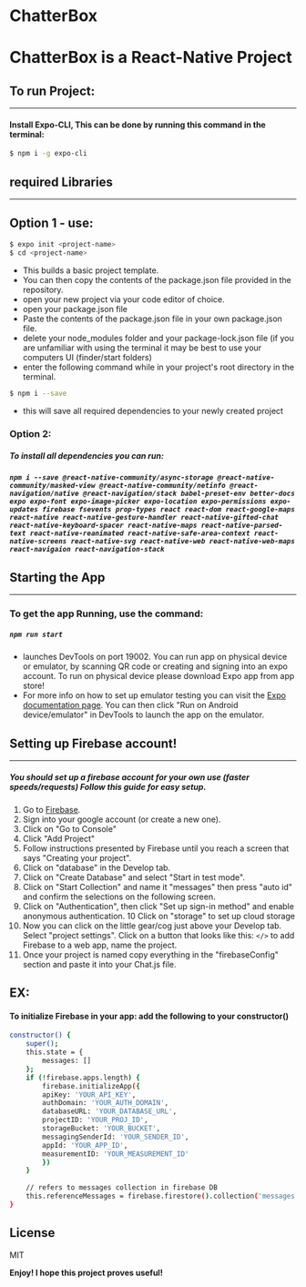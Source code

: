# ChatterBox
# ChatterBox is a React-Native Project

## To run Project:
-----
#### Install Expo-CLI, This can be done by running this command in the terminal:

```sh
$ npm i -g expo-cli
```
## required Libraries
-----
## Option 1 - use:
```sh
$ expo init <project-name>
$ cd <project-name>
```
- This builds a basic project template.
- You can then copy the contents of the package.json file provided in the repository.
- open your new project via your code editor of choice.
- open your package.json file
- Paste the contents of the package.json file in your own package.json file. 
- delete your node_modules folder and your package-lock.json file (if you are unfamiliar with using the terminal it may be best to use your computers UI (finder/start folders)
- enter the following command while in your project's root directory in the terminal.
```sh
$ npm i --save
```
- this will save all required dependencies to your newly created project

### Option 2:
##### To install all dependencies you can run:
##### `npm i --save @react-native-community/async-storage @react-native-community/masked-view @react-native-community/netinfo @react-navigation/native @react-navigation/stack babel-preset-env better-docs expo expo-font expo-image-picker expo-location expo-permissions expo-updates firebase fsevents prop-types react react-dom react-google-maps react-native react-native-gesture-handler react-native-gifted-chat react-native-keyboard-spacer react-native-maps react-native-parsed-text react-native-reanimated react-native-safe-area-context react-native-screens react-native-svg react-native-web react-native-web-maps react-navigaion react-navigation-stack`

## Starting the App
-----
### To get the app Running, use the command:
##### `npm run start`

  - launches DevTools on port 19002. You can run app on physical device or emulator, by scanning QR code or creating and signing into an expo account. To run on physical device please download Expo app from app store!
  - For more info on how to set up emulator testing you can visit the [Expo documentation page](https://docs.expo.io/versions/latest/workflow/android-studio-emulator/). You can then click "Run on Android device/emulator" in DevTools to launch the app on the emulator.


## Setting up Firebase account!
----
##### You should set up a firebase account for your own use (faster speeds/requests) Follow this guide for easy setup.
1) Go to [Firebase](https://firebase.google.com).
2) Sign into your google account (or create a new one).
3) Click on "Go to Console"
4) Click "Add Project"
5) Follow instructions presented by Firebase until you reach a screen that says "Creating your project".
6) Click on "database" in the Develop tab.
7) Click on "Create Database" and select "Start in test mode".
8) Click on "Start Collection" and name it "messages" then press "auto id" and confirm the selections on the following screen.
9) Click on "Authentication", then click "Set up sign-in method" and enable anonymous authentication.
10 Click on "storage" to set up cloud storage
11) Now you can click on the little gear/cog just above your Develop tab. Select "project settings". Click on a button that looks like this: `</>` to add Firebase to a web app, name the project.
12) Once your project is named copy everything in the "firebaseConfig" section and paste it into your Chat.js file.
## EX: 
#### To initialize Firebase in your app: add the following to your constructor()

```sh
constructor() {
    super();
    this.state = {
        messages: []
    };
    if (!firebase.apps.length) {
        firebase.initializeApp({
        apiKey: 'YOUR_API_KEY',
        authDomain: 'YOUR_AUTH_DOMAIN',
        databaseURL: 'YOUR_DATABASE_URL',
        projectID: 'YOUR_PROJ_ID',
        storageBucket: 'YOUR_BUCKET',
        messagingSenderId: 'YOUR_SENDER_ID',
        appId: 'YOUR_APP_ID',
        measurementID: 'YOUR_MEASUREMENT_ID'
        })
    }
    
    // refers to messages collection in firebase DB
    this.referenceMessages = firebase.firestore().collection('messages');
}
```

License
----

MIT


**Enjoy! I hope this project proves useful!**

[//]: # (These are reference links used in the body of this note and get stripped out when the markdown processor does its job. There is no need to format nicely because it shouldn't be seen. Thanks SO - http://stackoverflow.com/questions/4823468/store-comments-in-markdown-syntax)


   [dill]: <https://github.com/joemccann/dillinger>
   [git-repo-url]: <https://github.com/joemccann/dillinger.git>
   [john gruber]: <http://daringfireball.net>
   [df1]: <http://daringfireball.net/projects/markdown/>
   [markdown-it]: <https://github.com/markdown-it/markdown-it>
   [Ace Editor]: <http://ace.ajax.org>
   [node.js]: <http://nodejs.org>
   [Twitter Bootstrap]: <http://twitter.github.com/bootstrap/>
   [jQuery]: <http://jquery.com>
   [@tjholowaychuk]: <http://twitter.com/tjholowaychuk>
   [express]: <http://expressjs.com>
   [AngularJS]: <http://angularjs.org>
   [Gulp]: <http://gulpjs.com>

   [PlDb]: <https://github.com/joemccann/dillinger/tree/master/plugins/dropbox/README.md>
   [PlGh]: <https://github.com/joemccann/dillinger/tree/master/plugins/github/README.md>
   [PlGd]: <https://github.com/joemccann/dillinger/tree/master/plugins/googledrive/README.md>
   [PlOd]: <https://github.com/joemccann/dillinger/tree/master/plugins/onedrive/README.md>
   [PlMe]: <https://github.com/joemccann/dillinger/tree/master/plugins/medium/README.md>
   [PlGa]: <https://github.com/RahulHP/dillinger/blob/master/plugins/googleanalytics/README.md>
